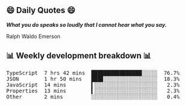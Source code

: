 ## 😄 Daily Quotes 😄

_**What you do speaks so loudly that I cannot hear what you say.**_

Ralph Waldo Emerson



## 📊 Weekly development breakdown 📊

<pre>TypeScript  7 hrs 42 mins  ████████████████░░░░░  76.7%
JSON        1 hr 50 mins   ███▊░░░░░░░░░░░░░░░░░  18.3%
JavaScript  14 mins        ▍░░░░░░░░░░░░░░░░░░░░   2.3%
Properties  13 mins        ▍░░░░░░░░░░░░░░░░░░░░   2.3%
Other       2 mins         ░░░░░░░░░░░░░░░░░░░░░   0.4%</pre>